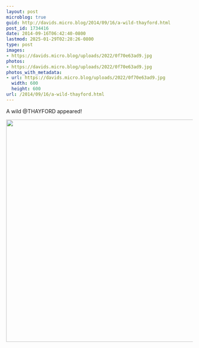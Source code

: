 ```yaml
---
layout: post
microblog: true
guid: http://davids.micro.blog/2014/09/16/a-wild-thayford.html
post_id: 1734416
date: 2014-09-16T06:42:40-0800
lastmod: 2025-01-29T02:28:26-0800
type: post
images:
- https://davids.micro.blog/uploads/2022/0f70e63ad9.jpg
photos:
- https://davids.micro.blog/uploads/2022/0f70e63ad9.jpg
photos_with_metadata:
- url: https://davids.micro.blog/uploads/2022/0f70e63ad9.jpg
  width: 600
  height: 600
url: /2014/09/16/a-wild-thayford.html
---
```

A wild @THAYFORD appeared!

<img src="/uploads/2022/0f70e63ad9.jpg" width="600" height="600" alt="">

